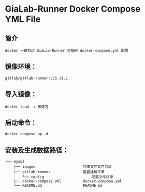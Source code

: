 # GiaLab-Runner Docker Compose YML File


## 简介
    docker 一键启动 GiaLab-Runner 容器的 docker-compose.yml 配置


## 镜像环境：
	gitlab/gitlab-runner:v15.11.1


## 导入镜像：
	docker load -i 镜像包


## 启动命令：
	docker-compose up -d


## 安装及生成数据路径：
    ├── mysql 
        ├── images                      镜像文件文件目录
        ├── gitlab-runner               容器挂载目录
            └── config                  	配置文件目录
        ├── docker-compose.yml          docker-compose.yml
        └── README.md                   README.md